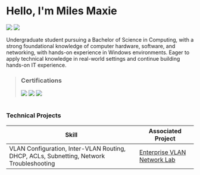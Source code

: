 # Hello, I'm Miles Maxie

<a href=""><img src="https://img.shields.io/badge/-LinkedIn-0072b1?&style=for-the-badge&logo=linkedin&logoColor=white" /></a>
<a href=""><img src="https://img.shields.io/badge/-Medium-12100E?&style=for-the-badge&logo=medium&logoColor=white" /></a>

Undergraduate student pursuing a Bachelor of Science in Computing, with a strong foundational knowledge of computer hardware, software, and networking, with hands-on experience in Windows environments. Eager to apply technical knowledge in real-world settings and continue building hands-on IT experience.

> ### Certifications
> <img src="https://img.shields.io/badge/-Security%2B-FF0000?&style=for-the-badge&logo=CompTIA&logoColor=white" />
> <img src="https://img.shields.io/badge/-Network%2B-FF0000?&style=for-the-badge&logo=CompTIA&logoColor=white" />
> <img src="https://img.shields.io/badge/-CCNA (In Progress)-0A66C2?style=for-the-badge&logo=Cisco&logoColor=white" />
#

### Technical Projects

| Skill                                         | Associated Project         |
|-----------------------------------------------|----------------------------|
|   VLAN Configuration, Inter-VLAN Routing, DHCP, ACLs, Subnetting, Network Troubleshooting | <a href="https://google.com">Enterprise VLAN Network Lab</a>|




